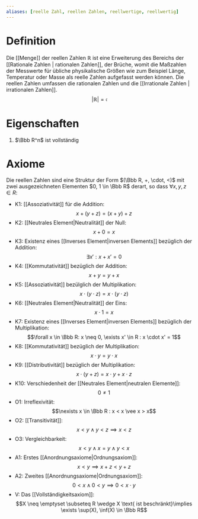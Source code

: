 ```yaml
---
aliases: [reelle Zahl, reellen Zahlen, reellwertige, reellwertig]
---
```

# Definition
Die [[Menge]] der reellen Zahlen $\mathbb R$ ist eine Erweiterung des Bereichs der [[Rationale Zahlen | rationalen Zahlen]], der Brüche, womit die Maßzahlen der Messwerte für übliche physikalische Größen wie zum Beispiel Länge, Temperatur oder Masse als reelle Zahlen aufgefasst werden können. Die reellen Zahlen umfassen die rationalen Zahlen und die [[Irrationale Zahlen | irrationalen Zahlen]]. 
$$ |\mathbb{R}| = \mathfrak c$$

# Eigenschaften
1. $\Bbb R^n$ ist vollständig
# Axiome
Die reellen Zahlen sind eine Struktur der Form $(\Bbb R, +, \cdot, <)$ mit zwei ausgezeichneten Elementen $0, 1 \in \Bbb R$ derart, so dass $\forall x, y, z \in R$:
- K1: [[Assoziativität]] für die Addition:
  $$x+(y+z) = (x+y) + z$$
- K2: [[Neutrales Element|Neutralität]] der Null:
  $$x + 0 = x$$
- K3: Existenz eines [[Inverses Element|inversen Elements]] bezüglich der Addition:
$$\exists x' : x + x' = 0$$
- K4: [[Kommutativität]] bezüglich der Addition:
$$x+y = y+x$$
- K5: [[Assoziativität]] bezülglich der Multiplikation:
  $$x\cdot (y \cdot z) = x \cdot (y \cdot z)$$
- K6: [[Neutrales Element|Neutralität]] der Eins:
  $$x \cdot 1 = x$$
- K7: Existenz eines [[Inverses Element|inversen Elements]] bezüglich der Multiplikation:
$$\forall x \in \Bbb R: x \neq 0, \exists x' \in R : x \cdot x' = 1$$
- K8: [[Kommutativität]] bezüglich der Multiplikation:
$$x\cdot y = y\cdot x$$
- K9: [[Distributivität]] bezüglich der Multiplikation:
$$x \cdot (y + z) = x \cdot y + x \cdot z$$
- K10: Verschiedenheit der [[Neutrales Element|neutralen Elemente]]:
$$0 \neq 1$$
- O1: Irreflexivität:
$$\nexists x \in \Bbb R : x < x \vee x > x$$
- O2: [[Transitivität]]:
$$x < y \wedge y < z \implies x < z$$
- O3: Vergleichbarkeit:
$$x < y \wedge x = y \wedge y < x$$
- A1: Erstes [[Anordnungsaxiome|Ordnungsaxiom]]: 
$$x < y \implies x + z < y + z$$
- A2: Zweites [[Anordnungsaxiome|Ordnungsaxiom]]: 
$$0 < x \wedge 0 < y \implies 0 < x\cdot y$$
- V: Das [[Vollständigkeitsaxiom]]:
$$X \neq \emptyset \subseteq R \wedge X \text{ ist beschränkt}\implies \exists \sup(X), \inf(X) \in \Bbb R$$